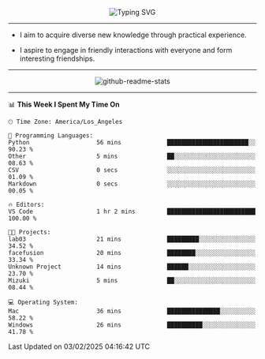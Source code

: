 <p align="center">
  <img src="https://readme-typing-svg.demolab.com?font=Fira+Code&weight=500&size=32&duration=2500&pause=1600&center=true&vCenter=true&random=false&width=1024&height=64&lines=Hi+there+%F0%9F%91%8B;I'm+delighted+you+could+make+it+here+%F0%9F%8E%89;I'm+Harry%2C+a+college+student+still+finding+my+way" alt="Typing SVG" />
</p>


---


- I aim to acquire diverse new knowledge through practical experience.

- I aspire to engage in friendly interactions with everyone and form interesting friendships.


---


<p align="center">
  <img src="https://github-readme-stats.vercel.app/api?username=Harry-Jing&show_icons=true" alt="github-readme-stats"/>
</p>


---

<!--START_SECTION:waka-->
📊 **This Week I Spent My Time On** 

```text
🕑︎ Time Zone: America/Los_Angeles

💬 Programming Languages: 
Python                   56 mins             ███████████████████████░░   90.23 % 
Other                    5 mins              ██░░░░░░░░░░░░░░░░░░░░░░░   08.63 % 
CSV                      0 secs              ░░░░░░░░░░░░░░░░░░░░░░░░░   01.09 % 
Markdown                 0 secs              ░░░░░░░░░░░░░░░░░░░░░░░░░   00.05 % 

🔥 Editors: 
VS Code                  1 hr 2 mins         █████████████████████████   100.00 % 

🐱‍💻 Projects: 
lab03                    21 mins             █████████░░░░░░░░░░░░░░░░   34.52 % 
facefusion               20 mins             ████████░░░░░░░░░░░░░░░░░   33.34 % 
Unknown Project          14 mins             ██████░░░░░░░░░░░░░░░░░░░   23.70 % 
Mizuki                   5 mins              ██░░░░░░░░░░░░░░░░░░░░░░░   08.44 % 

💻 Operating System: 
Mac                      36 mins             ███████████████░░░░░░░░░░   58.22 % 
Windows                  26 mins             ██████████░░░░░░░░░░░░░░░   41.78 % 
```


 Last Updated on 03/02/2025 04:16:42 UTC
<!--END_SECTION:waka-->
